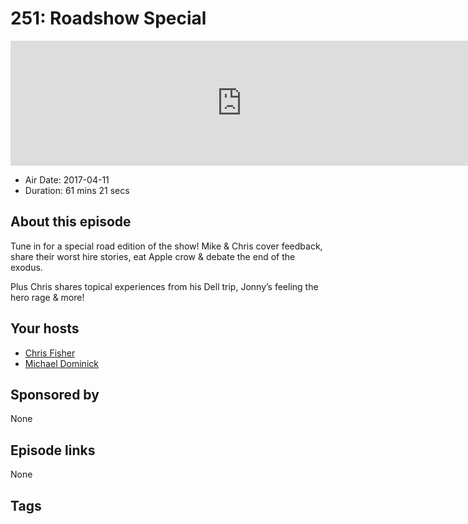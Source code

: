 # 251: Roadshow Special

<iframe src="https://player.fireside.fm/v2/MLf2ZzhC+JqJDf1sL?theme=dark" width="740" height="200" frameborder="0" scrolling="no"></iframe>

* Air Date: 2017-04-11
* Duration: 61 mins 21 secs

## About this episode

Tune in for a special road edition of the show! Mike & Chris cover feedback, share their worst hire stories, eat Apple crow & debate the end of the exodus.

Plus Chris shares topical experiences from his Dell trip, Jonny’s feeling the hero rage & more!

## Your hosts
* [Chris Fisher](https://coder.show/hosts/chrislas)
* [Michael Dominick](https://coder.show/hosts/michael)

## Sponsored by

None



## Episode links

None



## Tags

